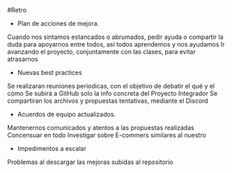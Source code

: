#Retro

- Plan de acciones de mejora.

Cuando nos sintamos estancados o abrumados, pedir ayuda o compartir la duda para apoyarnos entre todos, así todos aprendemos y nos ayudamos
Ir avanzando el proyecto, conjuntamente con las clases, para evitar atrasarnos


- Nuevas best practices

Se realizaran reuniones periodicas, con el objetivo de debatir el qué y el cómo
Se subirá a GitHub solo la info concreta del Proyecto Integrador
Se compartiran los archivos y propuestas tentativas, mediante el Discord


- Acuerdos de equipo actualizados.

Mantenernos comunicados y atentos a las propuestas realizadas
Concensuar en todo
Investigar sobre E-commers similares al nuestro

- Impedimentos a escalar

Problemas al descargar las mejoras subidas al repositorio
